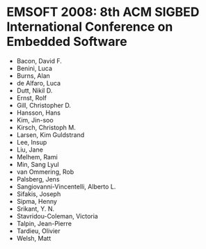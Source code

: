 # EMSOFT 2008: 8th ACM SIGBED International Conference on Embedded Software
* Bacon, David F.
* Benini, Luca
* Burns, Alan
* de Alfaro, Luca
* Dutt, Nikil D.
* Ernst, Rolf
* Gill, Christopher D.
* Hansson, Hans
* Kim, Jin-soo
* Kirsch, Christoph M.
* Larsen, Kim Guldstrand
* Lee, Insup
* Liu, Jane
* Melhem, Rami
* Min, Sang Lyul
* van Ommering, Rob
* Palsberg, Jens
* Sangiovanni-Vincentelli, Alberto L.
* Sifakis, Joseph
* Sipma, Henny
* Srikant, Y. N.
* Stavridou-Coleman, Victoria
* Talpin, Jean-Pierre
* Tardieu, Olivier
* Welsh, Matt
